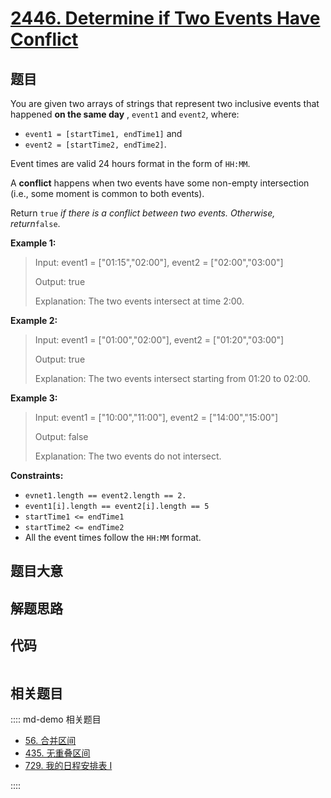 # [2446. Determine if Two Events Have Conflict](https://leetcode.com/problems/determine-if-two-events-have-conflict/)

## 题目

You are given two arrays of strings that represent two inclusive events that
happened **on the same day** , `event1` and `event2`, where:

  * `event1 = [startTime1, endTime1]` and
  * `event2 = [startTime2, endTime2]`.

Event times are valid 24 hours format in the form of `HH:MM`.

A **conflict** happens when two events have some non-empty intersection (i.e.,
some moment is common to both events).

Return `true` _if there is a conflict between two events. Otherwise,
return_`false`.



**Example 1:**

> Input: event1 = ["01:15","02:00"], event2 = ["02:00","03:00"]
> 
> Output: true
> 
> Explanation: The two events intersect at time 2:00.

**Example 2:**

> Input: event1 = ["01:00","02:00"], event2 = ["01:20","03:00"]
> 
> Output: true
> 
> Explanation: The two events intersect starting from 01:20 to 02:00.

**Example 3:**

> Input: event1 = ["10:00","11:00"], event2 = ["14:00","15:00"]
> 
> Output: false
> 
> Explanation: The two events do not intersect.

**Constraints:**

  * `evnet1.length == event2.length == 2.`
  * `event1[i].length == event2[i].length == 5`
  * `startTime1 <= endTime1`
  * `startTime2 <= endTime2`
  * All the event times follow the `HH:MM` format.


## 题目大意

## 解题思路

## 代码

```javascript

```

## 相关题目

:::: md-demo 相关题目
- [56. 合并区间](https://leetcode.com/problems/merge-intervals)
- [435. 无重叠区间](https://leetcode.com/problems/non-overlapping-intervals)
- [729. 我的日程安排表 I](https://leetcode.com/problems/my-calendar-i)

::::
